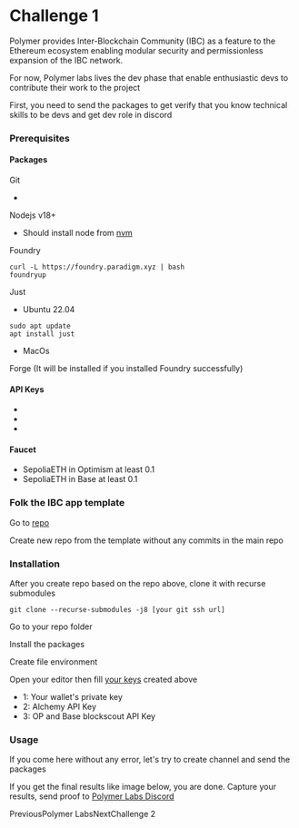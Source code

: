 # Challenge 1

Polymer provides Inter-Blockchain Community (IBC) as a feature to the Ethereum ecosystem enabling modular security and permissionless expansion of the IBC network.

For now, Polymer labs lives the dev phase that enable enthusiastic devs to contribute their work to the project

First, you need to send the packages to get verify that you know technical skills to be devs and get dev role in discord

### Prerequisites <a href="#prerequisites" id="prerequisites"></a>

#### Packages <a href="#packages" id="packages"></a>

Git

*

Nodejs v18+

* Should install node from [nvm](https://github.com/nvm-sh/nvm)

Foundry

```
curl -L https://foundry.paradigm.xyz | bash
foundryup
```

Just

* Ubuntu 22.04

```
sudo apt update
apt install just
```

* MacOs

Forge (It will be installed if you installed Foundry successfully)

#### API Keys <a href="#api-keys" id="api-keys"></a>

*
*
*

#### Faucet <a href="#faucet" id="faucet"></a>

* SepoliaETH in Optimism at least 0.1
* SepoliaETH in Base at least 0.1

### Folk the IBC app template <a href="#folk-the-ibc-app-template" id="folk-the-ibc-app-template"></a>

Go to [repo](https://github.com/open-ibc/ibc-app-solidity-template/tree/main)

Create new repo from the template without any commits in the main repo

### Installation <a href="#installation" id="installation"></a>

After you create repo based on the repo above, clone it with recurse submodules

```
git clone --recurse-submodules -j8 [your git ssh url]
```

Go to your repo folder

Install the packages

Create file environment

Open your editor then fill [your keys](https://about/polymer-labs/challenge-1#api-keys) created above

* 1: Your wallet's private key
* 2: Alchemy API Key
* 3: OP and Base blockscout API Key

### Usage <a href="#usage" id="usage"></a>

If you come here without any error, let's try to create channel and send the packages

If you get the final results like image below, you are done. Capture your results, send proof to [Polymer Labs Discord](https://discord.com/channels/839903468750635039/1213267408370794506)

PreviousPolymer LabsNextChallenge 2

